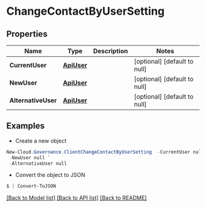 # ChangeContactByUserSetting
## Properties

Name | Type | Description | Notes
------------ | ------------- | ------------- | -------------
**CurrentUser** | [**ApiUser**](ApiUser.md) |  | [optional] [default to null]
**NewUser** | [**ApiUser**](ApiUser.md) |  | [optional] [default to null]
**AlternativeUser** | [**ApiUser**](ApiUser.md) |  | [optional] [default to null]

## Examples

- Create a new object
```powershell
New-Cloud.Governance.ClientChangeContactByUserSetting  -CurrentUser null `
 -NewUser null `
 -AlternativeUser null
```

- Convert the object to JSON
```powershell
$ | Convert-ToJSON
```


[[Back to Model list]](../README.md#documentation-for-models) [[Back to API list]](../README.md#documentation-for-api-endpoints) [[Back to README]](../README.md)

